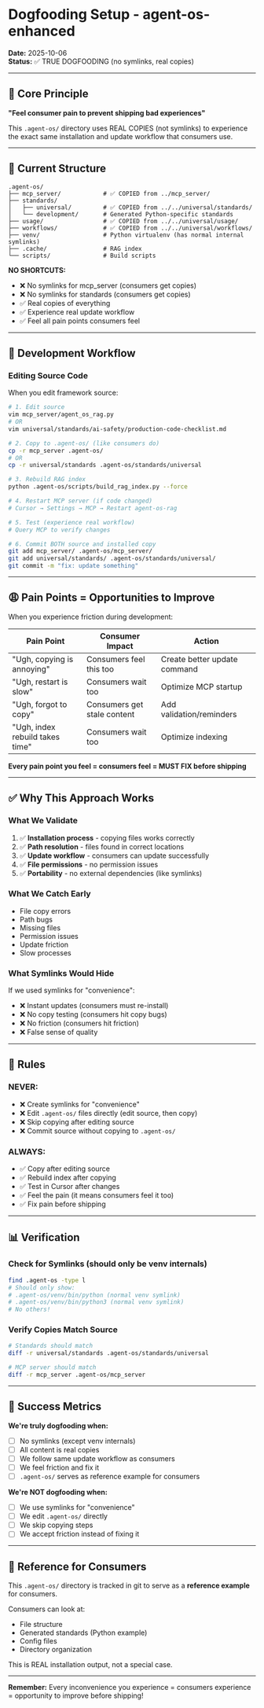 # Dogfooding Setup - agent-os-enhanced

**Date:** 2025-10-06  
**Status:** ✅ TRUE DOGFOODING (no symlinks, real copies)

---

## 🎯 Core Principle

**"Feel consumer pain to prevent shipping bad experiences"**

This `.agent-os/` directory uses REAL COPIES (not symlinks) to experience the exact same installation and update workflow that consumers use.

---

## 📂 Current Structure

```
.agent-os/
├── mcp_server/            # ✅ COPIED from ../mcp_server/
├── standards/
│   ├── universal/         # ✅ COPIED from ../../universal/standards/
│   └── development/       # Generated Python-specific standards
├── usage/                 # ✅ COPIED from ../../universal/usage/
├── workflows/             # ✅ COPIED from ../../universal/workflows/
├── venv/                  # Python virtualenv (has normal internal symlinks)
├── .cache/                # RAG index
└── scripts/               # Build scripts
```

**NO SHORTCUTS:**
- ❌ No symlinks for mcp_server (consumers get copies)
- ❌ No symlinks for standards (consumers get copies)
- ✅ Real copies of everything
- ✅ Experience real update workflow
- ✅ Feel all pain points consumers feel

---

## 🔄 Development Workflow

### Editing Source Code

When you edit framework source:

```bash
# 1. Edit source
vim mcp_server/agent_os_rag.py
# OR
vim universal/standards/ai-safety/production-code-checklist.md

# 2. Copy to .agent-os/ (like consumers do)
cp -r mcp_server .agent-os/
# OR
cp -r universal/standards .agent-os/standards/universal

# 3. Rebuild RAG index
python .agent-os/scripts/build_rag_index.py --force

# 4. Restart MCP server (if code changed)
# Cursor → Settings → MCP → Restart agent-os-rag

# 5. Test (experience real workflow)
# Query MCP to verify changes

# 6. Commit BOTH source and installed copy
git add mcp_server/ .agent-os/mcp_server/
git add universal/standards/ .agent-os/standards/universal/
git commit -m "fix: update something"
```

---

## 😩 Pain Points = Opportunities to Improve

When you experience friction during development:

| Pain Point | Consumer Impact | Action |
|------------|----------------|--------|
| "Ugh, copying is annoying" | Consumers feel this too | Create better update command |
| "Ugh, restart is slow" | Consumers wait too | Optimize MCP startup |
| "Ugh, forgot to copy" | Consumers get stale content | Add validation/reminders |
| "Ugh, index rebuild takes time" | Consumers wait too | Optimize indexing |

**Every pain point you feel = consumers feel = MUST FIX before shipping**

---

## ✅ Why This Approach Works

### What We Validate

1. ✅ **Installation process** - copying files works correctly
2. ✅ **Path resolution** - files found in correct locations
3. ✅ **Update workflow** - consumers can update successfully
4. ✅ **File permissions** - no permission issues
5. ✅ **Portability** - no external dependencies (like symlinks)

### What We Catch Early

- File copy errors
- Path bugs
- Missing files
- Permission issues
- Update friction
- Slow processes

### What Symlinks Would Hide

If we used symlinks for "convenience":
- ❌ Instant updates (consumers must re-install)
- ❌ No copy testing (consumers hit copy bugs)
- ❌ No friction (consumers hit friction)
- ❌ False sense of quality

---

## 🚨 Rules

### NEVER:
- ❌ Create symlinks for "convenience"
- ❌ Edit `.agent-os/` files directly (edit source, then copy)
- ❌ Skip copying after editing source
- ❌ Commit source without copying to `.agent-os/`

### ALWAYS:
- ✅ Copy after editing source
- ✅ Rebuild index after copying
- ✅ Test in Cursor after changes
- ✅ Feel the pain (it means consumers feel it too)
- ✅ Fix pain before shipping

---

## 📊 Verification

### Check for Symlinks (should only be venv internals)

```bash
find .agent-os -type l
# Should only show:
# .agent-os/venv/bin/python (normal venv symlink)
# .agent-os/venv/bin/python3 (normal venv symlink)
# No others!
```

### Verify Copies Match Source

```bash
# Standards should match
diff -r universal/standards .agent-os/standards/universal

# MCP server should match
diff -r mcp_server .agent-os/mcp_server
```

---

## 🎯 Success Metrics

**We're truly dogfooding when:**
- [ ] No symlinks (except venv internals)
- [ ] All content is real copies
- [ ] We follow same update workflow as consumers
- [ ] We feel friction and fix it
- [ ] `.agent-os/` serves as reference example for consumers

**We're NOT dogfooding when:**
- [ ] We use symlinks for "convenience"
- [ ] We edit `.agent-os/` directly
- [ ] We skip copying steps
- [ ] We accept friction instead of fixing it

---

## 📝 Reference for Consumers

This `.agent-os/` directory is tracked in git to serve as a **reference example** for consumers.

Consumers can look at:
- File structure
- Generated standards (Python example)
- Config files
- Directory organization

This is REAL installation output, not a special case.

---

**Remember:** Every inconvenience you experience = consumers experience = opportunity to improve before shipping!
